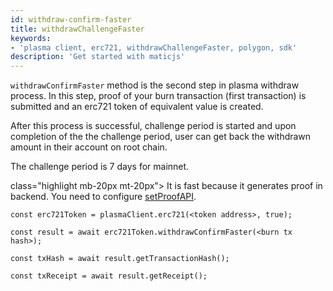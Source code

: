 ```yaml
---
id: withdraw-confirm-faster
title: withdrawChallengeFaster
keywords: 
- 'plasma client, erc721, withdrawChallengeFaster, polygon, sdk'
description: 'Get started with maticjs'
---
```


`withdrawConfirmFaster` method is the second step in plasma withdraw process. In this step, proof of your burn transaction (first transaction) is submitted and an erc721 token of equivalent value is created.

After this process is successful, challenge period is started and upon completion of the the challenge period, user can get back the withdrawn amount in their account on root chain.

The challenge period is 7 days for mainnet.

 class="highlight mb-20px mt-20px">
It is fast because it generates proof in backend. You need to configure [setProofAPI](/docs/develop/ethereum-polygon/matic-js/set-proof-api).

```
const erc721Token = plasmaClient.erc721(<token address>, true);

const result = await erc721Token.withdrawConfirmFaster(<burn tx hash>);

const txHash = await result.getTransactionHash();

const txReceipt = await result.getReceipt();

```
